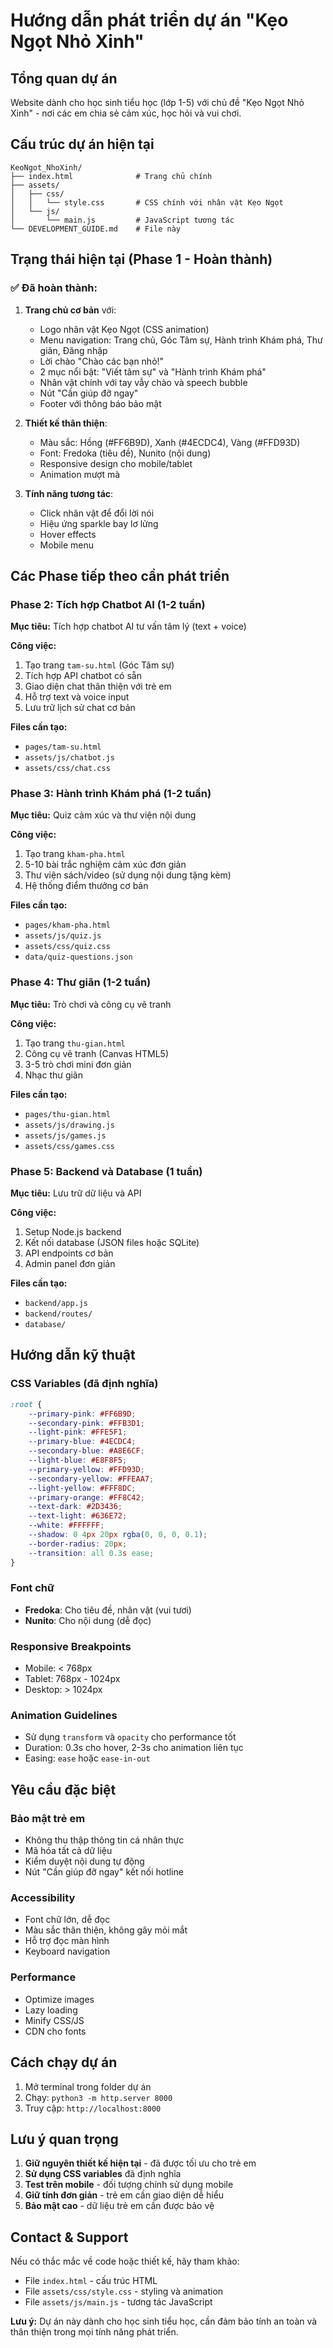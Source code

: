 # Hướng dẫn phát triển dự án "Kẹo Ngọt Nhỏ Xinh"

## Tổng quan dự án
Website dành cho học sinh tiểu học (lớp 1-5) với chủ đề "Kẹo Ngọt Nhỏ Xinh" - nơi các em chia sẻ cảm xúc, học hỏi và vui chơi.

## Cấu trúc dự án hiện tại

```
KeoNgot_NhoXinh/
├── index.html              # Trang chủ chính
├── assets/
│   ├── css/
│   │   └── style.css       # CSS chính với nhân vật Kẹo Ngọt
│   └── js/
│       └── main.js         # JavaScript tương tác
└── DEVELOPMENT_GUIDE.md    # File này
```

## Trạng thái hiện tại (Phase 1 - Hoàn thành)

### ✅ Đã hoàn thành:
1. **Trang chủ cơ bản** với:
   - Logo nhân vật Kẹo Ngọt (CSS animation)
   - Menu navigation: Trang chủ, Góc Tâm sự, Hành trình Khám phá, Thư giãn, Đăng nhập
   - Lời chào "Chào các bạn nhỏ!"
   - 2 mục nổi bật: "Viết tâm sự" và "Hành trình Khám phá"
   - Nhân vật chính với tay vẫy chào và speech bubble
   - Nút "Cần giúp đỡ ngay"
   - Footer với thông báo bảo mật

2. **Thiết kế thân thiện**:
   - Màu sắc: Hồng (#FF6B9D), Xanh (#4ECDC4), Vàng (#FFD93D)
   - Font: Fredoka (tiêu đề), Nunito (nội dung)
   - Responsive design cho mobile/tablet
   - Animation mượt mà

3. **Tính năng tương tác**:
   - Click nhân vật để đổi lời nói
   - Hiệu ứng sparkle bay lơ lửng
   - Hover effects
   - Mobile menu

## Các Phase tiếp theo cần phát triển

### Phase 2: Tích hợp Chatbot AI (1-2 tuần)
**Mục tiêu:** Tích hợp chatbot AI tư vấn tâm lý (text + voice)

**Công việc:**
1. Tạo trang `tam-su.html` (Góc Tâm sự)
2. Tích hợp API chatbot có sẵn
3. Giao diện chat thân thiện với trẻ em
4. Hỗ trợ text và voice input
5. Lưu trữ lịch sử chat cơ bản

**Files cần tạo:**
- `pages/tam-su.html`
- `assets/js/chatbot.js`
- `assets/css/chat.css`

### Phase 3: Hành trình Khám phá (1-2 tuần)
**Mục tiêu:** Quiz cảm xúc và thư viện nội dung

**Công việc:**
1. Tạo trang `kham-pha.html`
2. 5-10 bài trắc nghiệm cảm xúc đơn giản
3. Thư viện sách/video (sử dụng nội dung tặng kèm)
4. Hệ thống điểm thưởng cơ bản

**Files cần tạo:**
- `pages/kham-pha.html`
- `assets/js/quiz.js`
- `assets/css/quiz.css`
- `data/quiz-questions.json`

### Phase 4: Thư giãn (1-2 tuần)
**Mục tiêu:** Trò chơi và công cụ vẽ tranh

**Công việc:**
1. Tạo trang `thu-gian.html`
2. Công cụ vẽ tranh (Canvas HTML5)
3. 3-5 trò chơi mini đơn giản
4. Nhạc thư giãn

**Files cần tạo:**
- `pages/thu-gian.html`
- `assets/js/drawing.js`
- `assets/js/games.js`
- `assets/css/games.css`

### Phase 5: Backend và Database (1 tuần)
**Mục tiêu:** Lưu trữ dữ liệu và API

**Công việc:**
1. Setup Node.js backend
2. Kết nối database (JSON files hoặc SQLite)
3. API endpoints cơ bản
4. Admin panel đơn giản

**Files cần tạo:**
- `backend/app.js`
- `backend/routes/`
- `database/`

## Hướng dẫn kỹ thuật

### CSS Variables (đã định nghĩa)
```css
:root {
    --primary-pink: #FF6B9D;
    --secondary-pink: #FFB3D1;
    --light-pink: #FFE5F1;
    --primary-blue: #4ECDC4;
    --secondary-blue: #A8E6CF;
    --light-blue: #E8F8F5;
    --primary-yellow: #FFD93D;
    --secondary-yellow: #FFEAA7;
    --light-yellow: #FFF8DC;
    --primary-orange: #FF8C42;
    --text-dark: #2D3436;
    --text-light: #636E72;
    --white: #FFFFFF;
    --shadow: 0 4px 20px rgba(0, 0, 0, 0.1);
    --border-radius: 20px;
    --transition: all 0.3s ease;
}
```

### Font chữ
- **Fredoka**: Cho tiêu đề, nhân vật (vui tươi)
- **Nunito**: Cho nội dung (dễ đọc)

### Responsive Breakpoints
- Mobile: < 768px
- Tablet: 768px - 1024px
- Desktop: > 1024px

### Animation Guidelines
- Sử dụng `transform` và `opacity` cho performance tốt
- Duration: 0.3s cho hover, 2-3s cho animation liên tục
- Easing: `ease` hoặc `ease-in-out`

## Yêu cầu đặc biệt

### Bảo mật trẻ em
- Không thu thập thông tin cá nhân thực
- Mã hóa tất cả dữ liệu
- Kiểm duyệt nội dung tự động
- Nút "Cần giúp đỡ ngay" kết nối hotline

### Accessibility
- Font chữ lớn, dễ đọc
- Màu sắc thân thiện, không gây mỏi mắt
- Hỗ trợ đọc màn hình
- Keyboard navigation

### Performance
- Optimize images
- Lazy loading
- Minify CSS/JS
- CDN cho fonts

## Cách chạy dự án

1. Mở terminal trong folder dự án
2. Chạy: `python3 -m http.server 8000`
3. Truy cập: `http://localhost:8000`

## Lưu ý quan trọng

1. **Giữ nguyên thiết kế hiện tại** - đã được tối ưu cho trẻ em
2. **Sử dụng CSS variables** đã định nghĩa
3. **Test trên mobile** - đối tượng chính sử dụng mobile
4. **Giữ tính đơn giản** - trẻ em cần giao diện dễ hiểu
5. **Bảo mật cao** - dữ liệu trẻ em cần được bảo vệ

## Contact & Support

Nếu có thắc mắc về code hoặc thiết kế, hãy tham khảo:
- File `index.html` - cấu trúc HTML
- File `assets/css/style.css` - styling và animation
- File `assets/js/main.js` - tương tác JavaScript

**Lưu ý:** Dự án này dành cho học sinh tiểu học, cần đảm bảo tính an toàn và thân thiện trong mọi tính năng phát triển.
